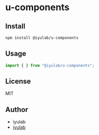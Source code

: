 # u-components

## Install
```bash
npm install @iyulab/u-components
```

## Usage
```js
import { } from "@iyulab/u-components";
```

## License
MIT

## Author
- iyulab
- [iyulab](https://www.iyulab.com)